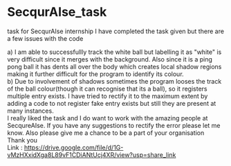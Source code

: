# SecqurAIse_task
task for SecqurAIse internship
I have completed the task given but there are a few issues with the code  

a) I am able to successfullly track the white ball but labelling it as "white" is very difficult since it merges with the background. Also since it is a ping pong ball it has dents all over the body which creates local shadow regions making it further difficult for the program to identify its colour.  
b) Due to involvement of shadows sometimes the program looses the track of the ball colour(though it can recognise that its a ball), so it registers multiple entry exists. I have tried to rectify it to the maximum extent by adding a code to not register fake entry exists but still they are present at many instances.  
I really liked the task and I do want to work with the amazing people at SecqureAIse. If you have any suggestions to rectify the error please let me know. Also please give me a chance to be a part of your organisation  
Thank you  
Link : https://drive.google.com/file/d/1G-vMzHXxidXga8L89vF1CDiANtUcj4XR/view?usp=share_link
